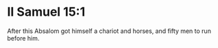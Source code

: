 # II Samuel 15:1

After this Absalom got himself a chariot and horses, and fifty men to run before him.

